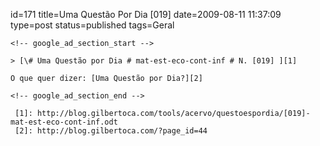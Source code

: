 id=171
title=Uma Questão Por Dia [019] 
date=2009-08-11 11:37:09
type=post
status=published
tags=Geral
~~~~~~
<!-- google_ad_section_start -->

> [\# Uma Questão por Dia # mat-est-eco-cont-inf # N. [019] ][1]

O que quer dizer: [Uma Questão por Dia?][2]

<!-- google_ad_section_end -->

 [1]: http://blog.gilbertoca.com/tools/acervo/questoespordia/[019]-mat-est-eco-cont-inf.odt
 [2]: http://blog.gilbertoca.com/?page_id=44